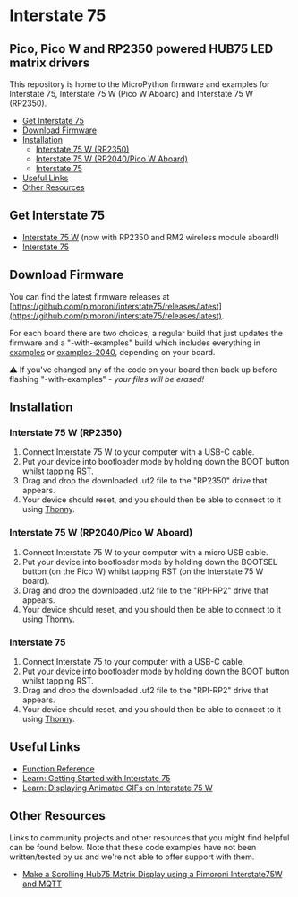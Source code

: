 # Interstate 75<!-- omit in toc -->

## Pico, Pico W and RP2350 powered HUB75 LED matrix drivers<!-- omit in toc -->

This repository is home to the MicroPython firmware and examples for
Interstate 75, Interstate 75 W (Pico W Aboard) and Interstate 75 W (RP2350).

- [Get Interstate 75](#get-interstate-75)
- [Download Firmware](#download-firmware)
- [Installation](#installation)
  - [Interstate 75 W (RP2350)](#interstate-75-w-rp2350)
  - [Interstate 75 W (RP2040/Pico W Aboard)](#interstate-75-w-rp2040pico-w-aboard)
  - [Interstate 75](#interstate-75-1)
- [Useful Links](#useful-links)
- [Other Resources](#other-resources)

## Get Interstate 75

* [Interstate 75 W](https://shop.pimoroni.com/products/interstate-75-w) (now with RP2350 and RM2 wireless module aboard!)
* [Interstate 75](https://shop.pimoroni.com/products/interstate-75)

## Download Firmware

You can find the latest firmware releases at [https://github.com/pimoroni/interstate75/releases/latest](https://github.com/pimoroni/interstate75/releases/latest).

For each board there are two choices, a regular build that just updates the firmware and a "-with-examples" build which includes everything in [examples](examples) or [examples-2040](examples-2040), depending on your board.

:warning: If you've changed any of the code on your board then back up before flashing "-with-examples" - *your files will be erased!*

## Installation

### Interstate 75 W (RP2350)

1. Connect Interstate 75 W to your computer with a USB-C cable.
2. Put your device into bootloader mode by holding down the BOOT button whilst tapping RST.
3. Drag and drop the downloaded .uf2 file to the "RP2350" drive that appears.
4. Your device should reset, and you should then be able to connect to it using [Thonny](https://thonny.org/).

### Interstate 75 W (RP2040/Pico W Aboard)

1. Connect Interstate 75 W to your computer with a micro USB cable.
2. Put your device into bootloader mode by holding down the BOOTSEL button (on the Pico W) whilst tapping RST (on the Interstate 75 W board).
3. Drag and drop the downloaded .uf2 file to the "RPI-RP2" drive that appears.
4. Your device should reset, and you should then be able to connect to it using [Thonny](https://thonny.org/).

### Interstate 75

1. Connect Interstate 75 to your computer with a USB-C cable.
2. Put your device into bootloader mode by holding down the BOOT button whilst tapping RST.
3. Drag and drop the downloaded .uf2 file to the "RPI-RP2" drive that appears.
4. Your device should reset, and you should then be able to connect to it using [Thonny](https://thonny.org/).

## Useful Links

* [Function Reference](docs/README.md)
* [Learn: Getting Started with Interstate 75](https://learn.pimoroni.com/article/getting-started-with-interstate-75)
* [Learn: Displaying Animated GIFs on Interstate 75 W](https://learn.pimoroni.com/article/gifs-and-interstate-75-w)

## Other Resources

Links to community projects and other resources that you might find helpful can be found below. Note that these code examples have not been written/tested by us and we're not able to offer support with them.

* [Make a Scrolling Hub75 Matrix Display using a Pimoroni Interstate75W and MQTT](https://www.digitalurban.org/blog/2024/07/12/creating-an-scrolling-hub75-matrix-display-with-pimoroni-interstate75w-and-mqtt/)

